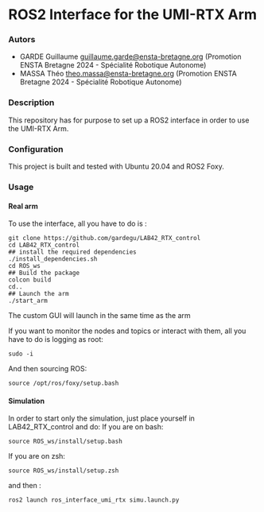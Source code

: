 # ROS2 Interface for the UMI-RTX Arm

### Autors
* GARDE Guillaume guillaume.garde@ensta-bretagne.org (Promotion ENSTA Bretagne 2024 - Spécialité Robotique Autonome)
* MASSA Théo theo.massa@ensta-bretagne.org (Promotion ENSTA Bretagne 2024 - Spécialité Robotique Autonome)

### Description
This repository has for purpose to set up a ROS2 interface in order to use the UMI-RTX Arm.

### Configuration
This project is built and tested with Ubuntu 20.04 and ROS2 Foxy.

### Usage
#### Real arm
To use the interface, all you have to do is :

    git clone https://github.com/gardegu/LAB42_RTX_control
    cd LAB42_RTX_control
    ## install the required dependencies
    ./install_dependencies.sh
    cd ROS_ws
    ## Build the package
    colcon build
    cd..
    ## Launch the arm
    ./start_arm

The custom GUI will launch in the same time as the arm

If you want to monitor the nodes and topics or interact with them, all you have to do is logging as root:

    sudo -i

And then sourcing ROS:

    source /opt/ros/foxy/setup.bash

#### Simulation
In order to start only the simulation, just place yourself in LAB42_RTX_control and do:
If you are on bash:

    source ROS_ws/install/setup.bash
If you are on zsh:

    source ROS_ws/install/setup.zsh

and then :

    ros2 launch ros_interface_umi_rtx simu.launch.py